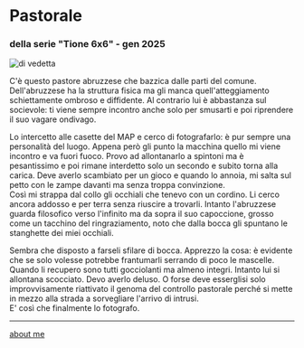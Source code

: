 # Pastorale  
### della serie "Tione 6x6" - gen 2025 
 
![](https://i.postimg.cc/C5q6DsdM/Screenshot-2025-01-29-144014.png "di vedetta")  

C'è questo pastore abruzzese che bazzica dalle parti del comune.  Dell'abruzzese ha la struttura fisica ma gli manca quell'atteggiamento schiettamente ombroso e diffidente. Al contrario lui è abbastanza sul socievole: ti viene sempre incontro anche solo per smusarti e poi riprendere il suo vagare ondivago.  

Lo intercetto alle casette del MAP e cerco di fotografarlo: è pur sempre una personalità del luogo. Appena però gli punto la macchina quello mi viene incontro e va  fuori fuoco. Provo ad allontanarlo a spintoni ma è pesantissimo e poi rimane interdetto solo un secondo e subito torna alla carica. Deve averlo scambiato per un gioco e quando lo annoia,  mi salta sul petto con le zampe davanti ma senza troppa convinzione.  
Così mi strappa dal collo gli occhiali che tenevo con un cordino. Li cerco ancora addosso e per terra senza riuscire a trovarli. Intanto l'abruzzese guarda filosofico verso l'infinito ma da sopra il suo capoccione, grosso come un tacchino del ringraziamento, noto che dalla bocca gli spuntano le stanghette dei miei occhiali. 
 
Sembra che disposto a farseli sfilare di bocca. Apprezzo la cosa: è evidente che se solo volesse potrebbe frantumarli serrando di poco le mascelle. Quando li recupero sono tutti gocciolanti ma almeno integri.
Intanto lui si allontana scocciato. Devo averlo deluso. O forse deve esserglisi solo improvvisamente riattivato il genoma del controllo pastorale perché si mette in mezzo alla strada a sorvegliare l'arrivo di  intrusi.  
E' così che finalmente lo fotografo.    

---  
[about me](https://about.me/cacioman) 
